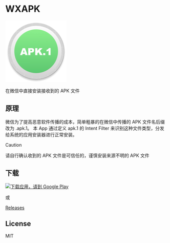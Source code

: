 # WXAPK

![logo](app/src/main/res/mipmap-xxxhdpi/ic_launcher_round.webp)

在微信中直接安装接收到的 APK 文件

## 原理

微信为了提高恶意软件传播的成本，简单粗暴的在微信中传播的 APK 文件名后缀改为 .apk.1。
本 App 通过定义 apk.1 的 Intent Filter 来识别这种文件类型，分发给系统的应用安装器进行正常安装。

> [!CAUTION]
> 请自行确认收到的 APK 文件是可信任的，谨慎安装来源不明的 APK 文件

## 下载

<a href='https://play.google.com/store/apps/details?id=com.twiceyuan.wxapk'>
  <img alt='下载应用，请到 Google Play' src='https://play.google.com/intl/en_us/badges/images/generic/zh-cn_badge_web_generic.png' width='200px' />
</a>

或

[Releases](https://github.com/twiceyuan/WXAPK/releases)

## License 

MIT
